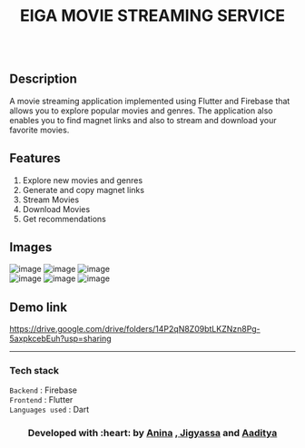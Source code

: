 </p>
<h1 align = 'center'>EIGA MOVIE STREAMING SERVICE</h1>
<br>


<br>


</p>

## Description ##
A movie streaming application implemented using Flutter and Firebase that allows you to explore popular movies and genres. The application also enables you to find magnet links and also to stream and download your favorite movies.


## Features ##
1) Explore new movies and genres
2) Generate and copy magnet links
3) Stream Movies
4) Download Movies
5) Get recommendations

## Images ##
![image](https://user-images.githubusercontent.com/57636109/133957690-778b5d09-353e-413f-9ba2-303884fd2918.png)
![image](https://user-images.githubusercontent.com/57636109/133957696-83d783f0-c438-4f8b-8897-639b2dc70c9d.png)
![image](https://user-images.githubusercontent.com/57636109/133957704-d559e671-6260-453b-90fe-93531bd56a92.png)
<br>
![image](https://user-images.githubusercontent.com/57636109/133957711-78f622f1-e2e4-4be6-ae2f-db5d6bbc2931.png)
![image](https://user-images.githubusercontent.com/57636109/133957817-32c72834-7eb8-4813-abfc-8f3c7a1e8561.png)
![image](https://user-images.githubusercontent.com/57636109/133957826-2fe11aa8-a3a9-4bfd-ad06-c94757b22368.png)




## Demo link ##
https://drive.google.com/drive/folders/14P2qN8Z09btLKZNzn8Pg-5axpkcebEuh?usp=sharing

----------------------------------------------------------------------------------------


###             Tech stack
`Backend` : Firebase  <br>
`Frontend` : Flutter  <br>
`Languages used` : Dart  <br>

<h3 align="center"><b>Developed with :heart: by <a href="https://github.com/anina512">Anina</a> ,<a href="https://github.com/Laborious-Coder"> Jigyassa</a> and <a href="https://github.com/blurryfca3">Aaditya</a></b></h1>
